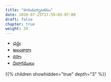 ```yaml
---
title: "హనుమన్నాటకము"
date: 2020-07-25T17:59:03-07:00
draft: false
chapter: true
weight: 20
---
```


- [ఛన్దః](/chandas_telugu)
- [అలంకారాః](/alankaras_telugu)
- [రసాః](/rasas_telugu)
- [విభాగములు](/categories_telugu)
  
{{% children showhidden="true" depth="3" %}}

